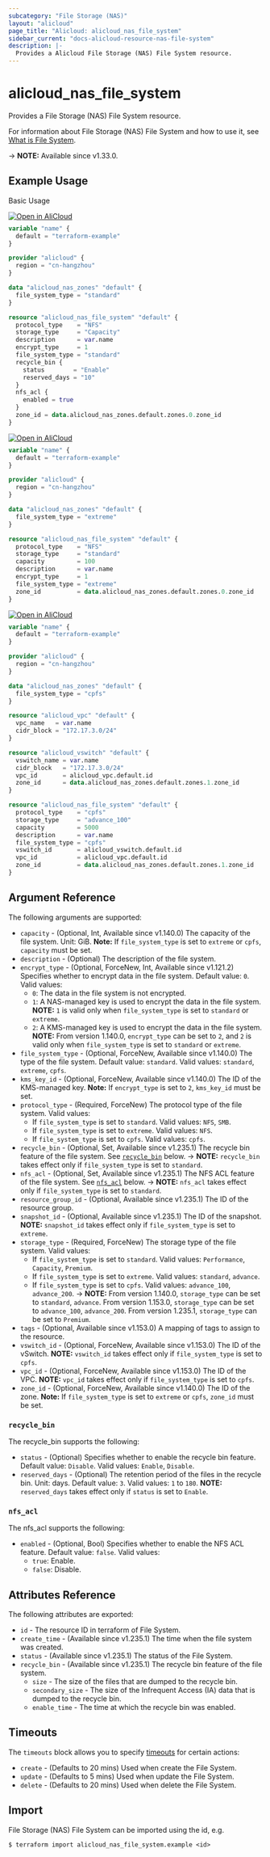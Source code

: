 ```yaml
---
subcategory: "File Storage (NAS)"
layout: "alicloud"
page_title: "Alicloud: alicloud_nas_file_system"
sidebar_current: "docs-alicloud-resource-nas-file-system"
description: |-
  Provides a Alicloud File Storage (NAS) File System resource.
---
```


# alicloud_nas_file_system

Provides a File Storage (NAS) File System resource.

For information about File Storage (NAS) File System and how to use it, see [What is File System](https://www.alibabacloud.com/help/en/nas/developer-reference/api-nas-2017-06-26-createfilesystem).

-> **NOTE:** Available since v1.33.0.

## Example Usage

Basic Usage

<div style="display: block;margin-bottom: 40px;"><div class="oics-button" style="float: right;position: absolute;margin-bottom: 10px;">
  <a href="https://api.aliyun.com/terraform?resource=alicloud_nas_file_system&exampleId=f5f5e208-95b8-0c3e-c75b-1e859e5cc773ab263762&activeTab=example&spm=docs.r.nas_file_system.0.f5f5e20895&intl_lang=EN_US" target="_blank">
    <img alt="Open in AliCloud" src="https://img.alicdn.com/imgextra/i1/O1CN01hjjqXv1uYUlY56FyX_!!6000000006049-55-tps-254-36.svg" style="max-height: 44px; max-width: 100%;">
  </a>
</div></div>

```terraform
variable "name" {
  default = "terraform-example"
}

provider "alicloud" {
  region = "cn-hangzhou"
}

data "alicloud_nas_zones" "default" {
  file_system_type = "standard"
}

resource "alicloud_nas_file_system" "default" {
  protocol_type    = "NFS"
  storage_type     = "Capacity"
  description      = var.name
  encrypt_type     = 1
  file_system_type = "standard"
  recycle_bin {
    status        = "Enable"
    reserved_days = "10"
  }
  nfs_acl {
    enabled = true
  }
  zone_id = data.alicloud_nas_zones.default.zones.0.zone_id
}
```

<div style="display: block;margin-bottom: 40px;"><div class="oics-button" style="float: right;position: absolute;margin-bottom: 10px;">
  <a href="https://api.aliyun.com/terraform?resource=alicloud_nas_file_system&exampleId=484fb7e1-829c-f8c1-e36c-d2b66549afe95c24478d&activeTab=example&spm=docs.r.nas_file_system.1.484fb7e182&intl_lang=EN_US" target="_blank">
    <img alt="Open in AliCloud" src="https://img.alicdn.com/imgextra/i1/O1CN01hjjqXv1uYUlY56FyX_!!6000000006049-55-tps-254-36.svg" style="max-height: 44px; max-width: 100%;">
  </a>
</div></div>

```terraform
variable "name" {
  default = "terraform-example"
}

provider "alicloud" {
  region = "cn-hangzhou"
}

data "alicloud_nas_zones" "default" {
  file_system_type = "extreme"
}

resource "alicloud_nas_file_system" "default" {
  protocol_type    = "NFS"
  storage_type     = "standard"
  capacity         = 100
  description      = var.name
  encrypt_type     = 1
  file_system_type = "extreme"
  zone_id          = data.alicloud_nas_zones.default.zones.0.zone_id
}
```

<div style="display: block;margin-bottom: 40px;"><div class="oics-button" style="float: right;position: absolute;margin-bottom: 10px;">
  <a href="https://api.aliyun.com/terraform?resource=alicloud_nas_file_system&exampleId=ff389e9e-bbb3-6c5d-47f6-7f9bfd68c6144140711d&activeTab=example&spm=docs.r.nas_file_system.2.ff389e9ebb&intl_lang=EN_US" target="_blank">
    <img alt="Open in AliCloud" src="https://img.alicdn.com/imgextra/i1/O1CN01hjjqXv1uYUlY56FyX_!!6000000006049-55-tps-254-36.svg" style="max-height: 44px; max-width: 100%;">
  </a>
</div></div>

```terraform
variable "name" {
  default = "terraform-example"
}

provider "alicloud" {
  region = "cn-hangzhou"
}

data "alicloud_nas_zones" "default" {
  file_system_type = "cpfs"
}

resource "alicloud_vpc" "default" {
  vpc_name   = var.name
  cidr_block = "172.17.3.0/24"
}

resource "alicloud_vswitch" "default" {
  vswitch_name = var.name
  cidr_block   = "172.17.3.0/24"
  vpc_id       = alicloud_vpc.default.id
  zone_id      = data.alicloud_nas_zones.default.zones.1.zone_id
}

resource "alicloud_nas_file_system" "default" {
  protocol_type    = "cpfs"
  storage_type     = "advance_100"
  capacity         = 5000
  description      = var.name
  file_system_type = "cpfs"
  vswitch_id       = alicloud_vswitch.default.id
  vpc_id           = alicloud_vpc.default.id
  zone_id          = data.alicloud_nas_zones.default.zones.1.zone_id
}
```

## Argument Reference

The following arguments are supported:

* `capacity` - (Optional, Int, Available since v1.140.0) The capacity of the file system. Unit: GiB. **Note:** If `file_system_type` is set to `extreme` or `cpfs`, `capacity` must be set.
* `description` - (Optional) The description of the file system.
* `encrypt_type` - (Optional, ForceNew, Int, Available since v1.121.2) Specifies whether to encrypt data in the file system. Default value: `0`. Valid values:
  - `0`: The data in the file system is not encrypted.
  - `1`: A NAS-managed key is used to encrypt the data in the file system. **NOTE:** `1` is valid only when `file_system_type` is set to `standard` or `extreme`.
  - `2`: A KMS-managed key is used to encrypt the data in the file system. **NOTE:** From version 1.140.0, `encrypt_type` can be set to `2`, and `2` is valid only when `file_system_type` is set to `standard` or `extreme`.
* `file_system_type` - (Optional, ForceNew, Available since v1.140.0) The type of the file system. Default value: `standard`. Valid values: `standard`, `extreme`, `cpfs`.
* `kms_key_id` - (Optional, ForceNew, Available since v1.140.0) The ID of the KMS-managed key. **Note:** If `encrypt_type` is set to `2`, `kms_key_id` must be set.
* `protocol_type` - (Required, ForceNew) The protocol type of the file system. Valid values:
  - If `file_system_type` is set to `standard`. Valid values: `NFS`, `SMB`.
  - If `file_system_type` is set to `extreme`. Valid values: `NFS`.
  - If `file_system_type` is set to `cpfs`. Valid values: `cpfs`.
* `recycle_bin` - (Optional, Set, Available since v1.235.1) The recycle bin feature of the file system. See [`recycle_bin`](#recycle_bin) below.
-> **NOTE:** `recycle_bin` takes effect only if `file_system_type` is set to `standard`.
* `nfs_acl` - (Optional, Set, Available since v1.235.1) The NFS ACL feature of the file system. See [`nfs_acl`](#nfs_acl) below.
-> **NOTE:** `nfs_acl` takes effect only if `file_system_type` is set to `standard`.
* `resource_group_id` - (Optional, Available since v1.235.1) The ID of the resource group.
* `snapshot_id` - (Optional, Available since v1.235.1) The ID of the snapshot. **NOTE:** `snapshot_id` takes effect only if `file_system_type` is set to `extreme`.
* `storage_type` - (Required, ForceNew) The storage type of the file system. Valid values:
  - If `file_system_type` is set to `standard`. Valid values: `Performance`, `Capacity`, `Premium`.
  - If `file_system_type` is set to `extreme`. Valid values: `standard`, `advance`.
  - If `file_system_type` is set to `cpfs`. Valid values: `advance_100`, `advance_200`.
-> **NOTE:** From version 1.140.0, `storage_type` can be set to `standard`, `advance`. From version 1.153.0, `storage_type` can be set to `advance_100`, `advance_200`. From version 1.235.1, `storage_type` can be set to `Premium`.
* `tags` - (Optional, Available since v1.153.0) A mapping of tags to assign to the resource.
* `vswitch_id` - (Optional, ForceNew, Available since v1.153.0) The ID of the vSwitch. **NOTE:** `vswitch_id` takes effect only if `file_system_type` is set to `cpfs`.
* `vpc_id` - (Optional, ForceNew, Available since v1.153.0) The ID of the VPC. **NOTE:** `vpc_id` takes effect only if `file_system_type` is set to `cpfs`.
* `zone_id` - (Optional, ForceNew, Available since v1.140.0) The ID of the zone. **Note:** If `file_system_type` is set to `extreme` or `cpfs`, `zone_id` must be set.

### `recycle_bin`

The recycle_bin supports the following:

* `status` - (Optional) Specifies whether to enable the recycle bin feature. Default value: `Disable`. Valid values: `Enable`, `Disable`.
* `reserved_days` - (Optional) The retention period of the files in the recycle bin. Unit: days. Default value: `3`. Valid values: `1` to `180`. **NOTE:** `reserved_days` takes effect only if `status` is set to `Enable`.

### `nfs_acl`

The nfs_acl supports the following:

* `enabled` - (Optional, Bool) Specifies whether to enable the NFS ACL feature. Default value: `false`. Valid values:
  - `true`: Enable.
  - `false`: Disable.

## Attributes Reference

The following attributes are exported:

* `id` - The resource ID in terraform of File System.
* `create_time` - (Available since v1.235.1) The time when the file system was created.
* `status` - (Available since v1.235.1) The status of the File System.
* `recycle_bin` - (Available since v1.235.1) The recycle bin feature of the file system.
  * `size` - The size of the files that are dumped to the recycle bin.
  * `secondary_size` - The size of the Infrequent Access (IA) data that is dumped to the recycle bin.
  * `enable_time` - The time at which the recycle bin was enabled.
  
## Timeouts

The `timeouts` block allows you to specify [timeouts](https://www.terraform.io/docs/configuration-0-11/resources.html#timeouts) for certain actions:

* `create` - (Defaults to 20 mins) Used when create the File System.
* `update` - (Defaults to 5 mins) Used when update the File System.
* `delete` - (Defaults to 20 mins) Used when delete the File System.

## Import

File Storage (NAS) File System can be imported using the id, e.g.

```shell
$ terraform import alicloud_nas_file_system.example <id>
```

